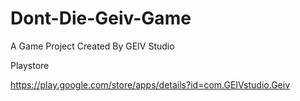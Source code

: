 # Dont-Die-Geiv-Game
A Game Project Created By GEIV Studio

Playstore

https://play.google.com/store/apps/details?id=com.GEIVstudio.Geiv
